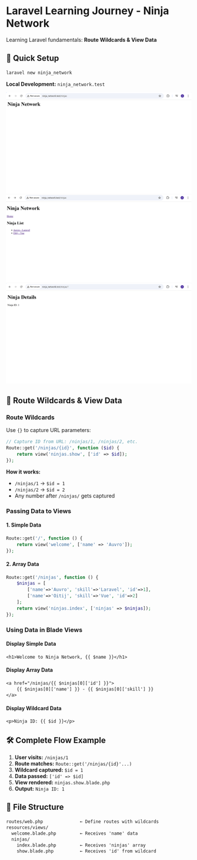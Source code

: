 # Laravel Learning Journey - Ninja Network

Learning Laravel fundamentals: **Route Wildcards & View Data**

## 🚀 Quick Setup

```bash
laravel new ninja_network
```

**Local Development:** `ninja_network.test`

![Project Preview](previews/image.png)
![Route Wildcards](previews/image1.png)
![View Data](previews/image2.png)

## 🎯 Route Wildcards & View Data

### Route Wildcards
Use `{}` to capture URL parameters:

```php
// Capture ID from URL: /ninjas/1, /ninjas/2, etc.
Route::get('/ninjas/{id}', function ($id) {
    return view('ninjas.show', ['id' => $id]);
});
```

**How it works:**
- `/ninjas/1` → `$id = 1`
- `/ninjas/2` → `$id = 2`
- Any number after `/ninjas/` gets captured

### Passing Data to Views

#### 1. Simple Data
```php
Route::get('/', function () {
    return view('welcome', ['name' => 'Auvro']);
});
```

#### 2. Array Data
```php
Route::get('/ninjas', function () {
    $ninjas = [
        ['name'=>'Auvro', 'skill'=>'Laravel', 'id'=>1],
        ['name'=>'Oitij', 'skill'=>'Vue', 'id'=>2]
    ];
    return view('ninjas.index', ['ninjas' => $ninjas]);
});
```

### Using Data in Blade Views

#### Display Simple Data
```blade
<h1>Welcome to Ninja Network, {{ $name }}</h1>
```

#### Display Array Data
```blade
<a href="/ninjas/{{ $ninjas[0]['id'] }}">
    {{ $ninjas[0]['name'] }} - {{ $ninjas[0]['skill'] }}
</a>
```

#### Display Wildcard Data
```blade
<p>Ninja ID: {{ $id }}</p>
```

## 🛠️ Complete Flow Example

1. **User visits:** `/ninjas/1`
2. **Route matches:** `Route::get('/ninjas/{id}'...)`
3. **Wildcard captured:** `$id = 1`
4. **Data passed:** `['id' => $id]`
5. **View rendered:** `ninjas.show.blade.php`
6. **Output:** `Ninja ID: 1`

## 📁 File Structure
```
routes/web.php              ← Define routes with wildcards
resources/views/
  welcome.blade.php         ← Receives 'name' data
  ninjas/
    index.blade.php         ← Receives 'ninjas' array
    show.blade.php          ← Receives 'id' from wildcard
```

